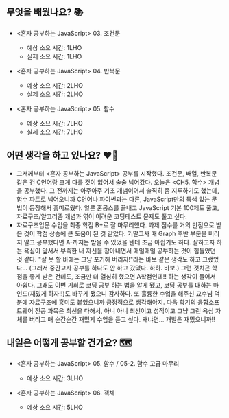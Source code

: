 ## 무엇을 배웠나요? 📚
- <혼자 공부하는 JavaScript> 03. 조건문 
    - 예상 소요 시간: 1LHO
    - 실제 소요 시간: 1LHO

- <혼자 공부하는 JavaScript> 04. 반복문
    - 예상 소요 시간: 2LHO
    - 실제 소요 시간: 2LHO

- <혼자 공부하는 JavaScript> 05. 함수
    - 예상 소요 시간: 7LHO
    - 실제 소요 시간: 7LHO

## 어떤 생각을 하고 있나요? ❤️‍🔥
- 그저께부터 <혼자 공부하는 JavaScript> 공부를 시작했다. 조건문, 배열, 반복문 같은 건 C언어랑 크게 다를 것이 없어서 술술 넘어갔다. 오늘은 <CH5. 함수> 개념을 공부했다. 그 전까지는 아주아주 기초 개념이어서 솔직히 좀 지루하기도 했는데, 함수 파트로 넘어오니까 C언어나 파이썬과는 다른, JavaScript만의 특색 있는 문법이 등장해서 흥미로웠다. 얼른 혼공스를 끝내고 JavaScript 기본 100제도 풀고, 자료구조/알고리즘 개념과 엮어 어려운 코딩테스트 문제도 풀고 싶다.
- 자료구조입문 수업을 최종 학점 B+로 잘 마무리했다. 과제 점수를 거의 만점으로 받은 것이 학점 상승에 큰 도움이 된 것 같았다. 기말고사 때 Graph 후반 부분을 버리지 말고 공부했다면 A-까지는 받을 수 있었을 텐데 조금 아쉽기도 하다. 잘하고자 하는 욕심이 앞서서 부족한 내 자신을 참아내면서 매일매일 공부하는 것이 힘들었던 것 같다. "잘 못 할 바에는 그냥 포기해 버리자!"라는 바보 같은 생각도 하고 그랬었다... (그래서 중간고사 공부를 하나도 안 하고 갔었다. 하하. 바보.) 그런 것치곤 학점을 좋게 받은 건데도, 조금만 더 열심히 했으면 A학점인데!! 하는 생각이 들어서 아쉽다. 그래도 이번 기회로 코딩 공부 하는 법을 알게 됐고, 코딩 공부를 대하는 마인드(재밌게 하자!!)도 바꾸게 됐으니 감사하다. 또 훌륭한 수업을 해주신 교수님 덕분에 자료구조에 흥미도 붙었으니까 긍정적으로 생각해야지. 다음 학기의 융합소프트웨어 전공 과목은 최선을 다해서, 아니 아니 최선이고 성적이고 그냥 그런 욕심 자체를 버리고 매 순간순간 재밌게 수업을 듣고 싶다. 왜냐면... 개발은 재밌으니까!!

## 내일은 어떻게 공부할 건가요? 🗺
- <혼자 공부하는 JavaScript> 05. 함수 / 05-2. 함수 고급 마무리
    - 예상 소요 시간: 3LHO

- <혼자 공부하는 JavaScript> 06. 객체
    - 예상 소요 시간: 5LHO